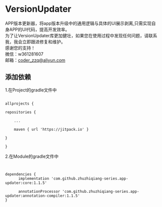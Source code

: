 # VersionUpdater
APP版本更新器，将app版本升级中的通用逻辑与具体的UI展示剥离,只需实现自身APP的UI代码，提高开发效率。</br>
为了让VersionUpdater库更加健壮，如果您在使用过程中发现任何问题，请联系我，我会立即跟进修复和维护。<br/>
感谢您的支持！<br/>
微信：w361281607<br/>
邮箱：coder_zzq@aliyun.com<br/>
## 添加依赖
1.在Project的gradle文件中<br/>
<pre><code>
allprojects {

repositories {

    ...

    maven { url 'https://jitpack.io' }

}

}
</code></pre>
2.在Module的gradle文件中<br/>
<pre><code>

dependencies {
      implementation 'com.github.zhuzhiqiang-series.app-updater:core:1.1.5'

      annotationProcessor 'com.github.zhuzhiqiang-series.app-updater:annotation-compiler:1.1.5'
}

</code></pre>


